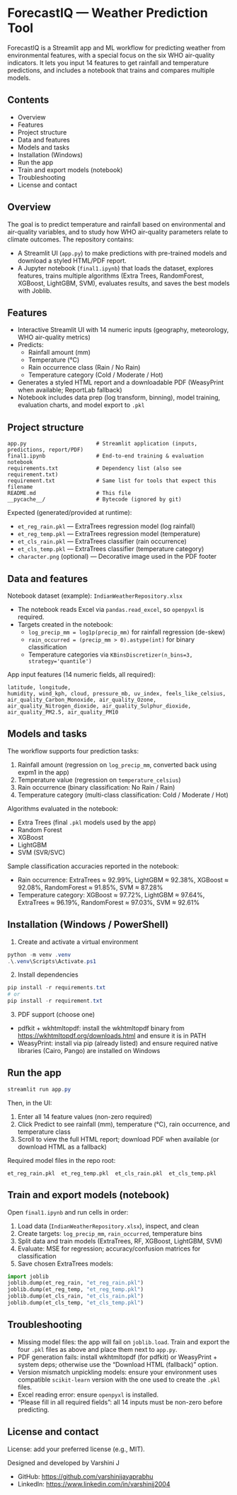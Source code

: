 # ForecastIQ — Weather Prediction Tool

ForecastIQ is a Streamlit app and ML workflow for predicting weather from environmental features, with a special focus on the six WHO air-quality indicators. It lets you input 14 features to get rainfall and temperature predictions, and includes a notebook that trains and compares multiple models.

## Contents
- Overview
- Features
- Project structure
- Data and features
- Models and tasks
- Installation (Windows)
- Run the app
- Train and export models (notebook)
- Troubleshooting
- License and contact

## Overview
The goal is to predict temperature and rainfall based on environmental and air-quality variables, and to study how WHO air-quality parameters relate to climate outcomes. The repository contains:
- A Streamlit UI (`app.py`) to make predictions with pre-trained models and download a styled HTML/PDF report.
- A Jupyter notebook (`final1.ipynb`) that loads the dataset, explores features, trains multiple algorithms (Extra Trees, RandomForest, XGBoost, LightGBM, SVM), evaluates results, and saves the best models with Joblib.

## Features
- Interactive Streamlit UI with 14 numeric inputs (geography, meteorology, WHO air-quality metrics)
- Predicts:
	- Rainfall amount (mm)
	- Temperature (°C)
	- Rain occurrence class (Rain / No Rain)
	- Temperature category (Cold / Moderate / Hot)
- Generates a styled HTML report and a downloadable PDF (WeasyPrint when available; ReportLab fallback)
- Notebook includes data prep (log transform, binning), model training, evaluation charts, and model export to `.pkl`

## Project structure
```
app.py                      # Streamlit application (inputs, predictions, report/PDF)
final1.ipynb                # End-to-end training & evaluation notebook
requirements.txt            # Dependency list (also see requirement.txt)
requirement.txt             # Same list for tools that expect this filename
README.md                   # This file
__pycache__/                # Bytecode (ignored by git)
```

Expected (generated/provided at runtime):
- `et_reg_rain.pkl` — ExtraTrees regression model (log rainfall)
- `et_reg_temp.pkl` — ExtraTrees regression model (temperature)
- `et_cls_rain.pkl` — ExtraTrees classifier (rain occurrence)
- `et_cls_temp.pkl` — ExtraTrees classifier (temperature category)
- `character.png` (optional) — Decorative image used in the PDF footer

## Data and features
Notebook dataset (example): `IndianWeatherRepository.xlsx`
- The notebook reads Excel via `pandas.read_excel`, so `openpyxl` is required.
- Targets created in the notebook:
	- `log_precip_mm = log1p(precip_mm)` for rainfall regression (de-skew)
	- `rain_occurred = (precip_mm > 0).astype(int)` for binary classification
	- Temperature categories via `KBinsDiscretizer(n_bins=3, strategy='quantile')`

App input features (14 numeric fields, all required):
```
latitude, longitude,
humidity, wind_kph, cloud, pressure_mb, uv_index, feels_like_celsius,
air_quality_Carbon_Monoxide, air_quality_Ozone,
air_quality_Nitrogen_dioxide, air_quality_Sulphur_dioxide,
air_quality_PM2.5, air_quality_PM10
```

## Models and tasks
The workflow supports four prediction tasks:
1) Rainfall amount (regression on `log_precip_mm`, converted back using expm1 in the app)
2) Temperature value (regression on `temperature_celsius`)
3) Rain occurrence (binary classification: No Rain / Rain)
4) Temperature category (multi-class classification: Cold / Moderate / Hot)

Algorithms evaluated in the notebook:
- Extra Trees (final `.pkl` models used by the app)
- Random Forest
- XGBoost
- LightGBM
- SVM (SVR/SVC)

Sample classification accuracies reported in the notebook:
- Rain occurrence: ExtraTrees ≈ 92.99%, LightGBM ≈ 92.38%, XGBoost ≈ 92.08%, RandomForest ≈ 91.85%, SVM ≈ 87.28%
- Temperature category: XGBoost ≈ 97.72%, LightGBM ≈ 97.64%, ExtraTrees ≈ 96.19%, RandomForest ≈ 97.03%, SVM ≈ 92.61%

## Installation (Windows / PowerShell)
1) Create and activate a virtual environment
```powershell
python -m venv .venv
.\.venv\Scripts\Activate.ps1
```
2) Install dependencies
```powershell
pip install -r requirements.txt
# or
pip install -r requirement.txt
```
3) PDF support (choose one)
- pdfkit + wkhtmltopdf: install the wkhtmltopdf binary from https://wkhtmltopdf.org/downloads.html and ensure it is in PATH
- WeasyPrint: install via pip (already listed) and ensure required native libraries (Cairo, Pango) are installed on Windows

## Run the app
```powershell
streamlit run app.py
```
Then, in the UI:
1) Enter all 14 feature values (non-zero required)
2) Click Predict to see rainfall (mm), temperature (°C), rain occurrence, and temperature class
3) Scroll to view the full HTML report; download PDF when available (or download HTML as a fallback)

Required model files in the repo root:
```
et_reg_rain.pkl  et_reg_temp.pkl  et_cls_rain.pkl  et_cls_temp.pkl
```

## Train and export models (notebook)
Open `final1.ipynb` and run cells in order:
1) Load data (`IndianWeatherRepository.xlsx`), inspect, and clean
2) Create targets: `log_precip_mm`, `rain_occurred`, temperature bins
3) Split data and train models (ExtraTrees, RF, XGBoost, LightGBM, SVM)
4) Evaluate: MSE for regression; accuracy/confusion matrices for classification
5) Save chosen ExtraTrees models:
```python
import joblib
joblib.dump(et_reg_rain, "et_reg_rain.pkl")
joblib.dump(et_reg_temp, "et_reg_temp.pkl")
joblib.dump(et_cls_rain, "et_cls_rain.pkl")
joblib.dump(et_cls_temp, "et_cls_temp.pkl")
```

## Troubleshooting
- Missing model files: the app will fail on `joblib.load`. Train and export the four `.pkl` files as above and place them next to `app.py`.
- PDF generation fails: install wkhtmltopdf (for pdfkit) or WeasyPrint + system deps; otherwise use the “Download HTML (fallback)” option.
- Version mismatch unpickling models: ensure your environment uses compatible `scikit-learn` version with the one used to create the `.pkl` files.
- Excel reading error: ensure `openpyxl` is installed.
- “Please fill in all required fields”: all 14 inputs must be non-zero before predicting.

## License and contact
License: add your preferred license (e.g., MIT).

Designed and developed by Varshini J
- GitHub: https://github.com/varshinijayaprabhu
- LinkedIn: https://www.linkedin.com/in/varshinij2004
